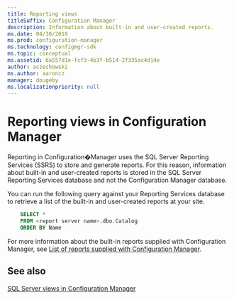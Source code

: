 ```yaml
---
title: Reporting views
titleSuffix: Configuration Manager
description: Information about built-in and user-created reports.
ms.date: 04/30/2019
ms.prod: configuration-manager
ms.technology: configmgr-sdk
ms.topic: conceptual
ms.assetid: 6a557d1e-fcf3-4b3f-b514-2f335ac4d14e
author: aczechowski
ms.author: aaroncz
manager: dougeby
ms.localizationpriority: null
---
```


# Reporting views in Configuration Manager

Reporting in Configuration�Manager uses the SQL Server Reporting Services (SSRS) to store and generate reports. For this reason, information about built-in and user-created reports is stored in the SQL Server Reporting Services database and not the Configuration Manager database.

You can run the following query against your Reporting Services database to retrieve a list of the built-in and user-created reports at your site.

```sql
    SELECT *
    FROM <report server name>.dbo.Catalog
    ORDER BY Name
```

For more information about the built-in reports supplied with Configuration Manager, see [List of reports supplied with Configuration Manager](reports-supplied-with-configuration-manager.md).

## See also

[SQL Server views in Configuration Manager](sql-server-views-configuration-manager.md)  
